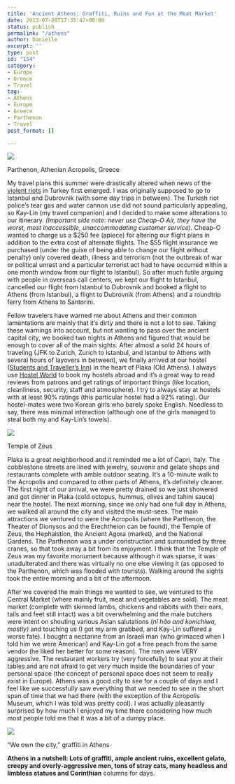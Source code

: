 ```yaml
---
title: 'Ancient Athens: Graffiti, Ruins and Fun at the Meat Market'
date: 2013-07-28T17:35:47+00:00
status: publish
permalink: "/athens"
author: Danielle
excerpt: ''
type: post
id: "154"
category:
- Europe
- Greece
- Travel
tag:
- Athens
- Europe
- Greece
- Parthenon
- Travel
post_format: []

---
```

![](https://live.staticflickr.com/65535/49619957968_81df817d63_b.jpg)

Parthenon, Athenian Acropolis, Greece

My travel plans this summer were drastically altered when news of the [violent riots](http://www.dispatch.com/content/stories/national_world/2013/07/07/riot-police-break-up-new-protest.html) in Turkey first emerged. I was originally supposed to go to Istanbul and Dubrovnik (with some day trips in between). The Turkish riot police’s tear gas and water cannon use did not sound particularly appealing, so Kay-Lin (my travel companion) and I decided to make some alterations to our itinerary. _(Important side note: never use Cheap-O Air, they have the worst, most inaccessible, unaccommodating customer service)._ Cheap-O wanted to charge us a $250 fee (apiece) for altering our flight plans in addition to the extra cost of alternate flights. The $55 flight insurance we purchased (under the guise of being able to change our flight without penalty) only covered death, illness and terrorism (not the outbreak of war or political unrest and a particular terrorist act had to have occurred within a one month window from our flight to Istanbul). So after much futile arguing with people in overseas call centers, we kept our flight to Istanbul, cancelled our flight from Istanbul to Dubrovnik and booked a flight to Athens (from Istanbul), a flight to Dubrovnik (from Athens) and a roundtrip ferry from Athens to Santorini.

Fellow travelers have warned me about Athens and their common lamentations are mainly that it’s dirty and there is not a lot to see. Taking these warnings into account, but not wanting to pass over the ancient capital city, we booked two nights in Athens and figured that would be enough to cover all of the main sights. After almost a solid 24 hours of traveling (JFK to Zurich, Zurich to Istanbul, and Istanbul to Athens with several hours of layovers in between), we finally arrived at our hostel ([Students and Traveller’s Inn](http://www.studenttravellersinn.com/index.html)) in the heart of Plaka (Old Athens). I always use [Hostel World](http://www.hostelworld.com/) to book my hostels abroad and it’s a great way to read reviews from patrons and get ratings of important things (like location, cleanliness, security, staff and atmosphere). I try to always stay at hostels with at least 90% ratings (this particular hostel had a 92% rating). Our hostel-mates were two Korean girls who barely spoke English. Needless to say, there was minimal interaction (although one of the girls managed to steal both my and Kay-Lin’s towels).

![](https://live.staticflickr.com/65535/49619957568_dd1696b401_b.jpg)

Temple of Zeus

Plaka is a great neighborhood and it reminded me a lot of Capri, Italy. The cobblestone streets are lined with jewelry, souvenir and gelato shops and restaurants complete with amble outdoor seating. It’s a 10-minute walk to the Acropolis and compared to other parts of Athens, it’s definitely cleaner. The first night of our arrival, we were pretty drained so we just showered and got dinner in Plaka (cold octopus, hummus, olives and tahini sauce) near the hostel. The next morning, since we only had one full day in Athens, we walked all around the city and visited the must-sees. The main attractions we ventured to were the Acropolis (where the Parthenon, the Theater of Dionysos and the Erechtheion can be found), the Temple of Zeus, the Hephaistion, the Ancient Agora (market), and the National Gardens. The Parthenon was a under construction and surrounded by three cranes, so that took away a bit from its enjoyment. I think that the Temple of Zeus was my favorite monument because although it was sparse, it was unadulterated and there was virtually no one else viewing it (as opposed to the Parthenon, which was flooded with tourists). Walking around the sights took the entire morning and a bit of the afternoon.

After we covered the main things we wanted to see, we ventured to the Central Market (where mainly fruit, meat and vegetables are sold). The meat market (complete with skinned lambs, chickens and rabbits with their ears, tails and feet still intact) was a bit overwhelming and the male butchers were intent on shouting various Asian salutations (_nǐ hǎo and konichiwa, mostly)_ and touching us (I got my arm grabbed, and Kay-Lin suffered a worse fate). I bought a nectarine from an Israeli man (who grimaced when I told him we were American) and Kay-Lin got a free peach from the same vendor (he liked her better for some reason). The men were VERY aggressive. The restaurant workers try (very forcefully) to seat you at their tables and are not afraid to get very much inside the boundaries of your personal space (the concept of personal space does not seem to really exist in Europe). Athens was a good city to see for a couple of days and I feel like we successfully saw everything that we needed to see in the short span of time that we had there (with the exception of the Acropolis Museum, which I was told was pretty cool). I was actually pleasantly surprised by how much I enjoyed my time there considering how much most people told me that it was a bit of a dumpy place.

![](https://live.staticflickr.com/65535/49620741232_3e09053d8e_b.jpg)

“We own the city,” graffiti in Athens

**Athens in a nutshell: Lots of graffiti, ample ancient ruins, excellent gelato, creepy and overly-aggressive men, tons of stray cats, many headless and limbless statues and Corinthian** columns for days.